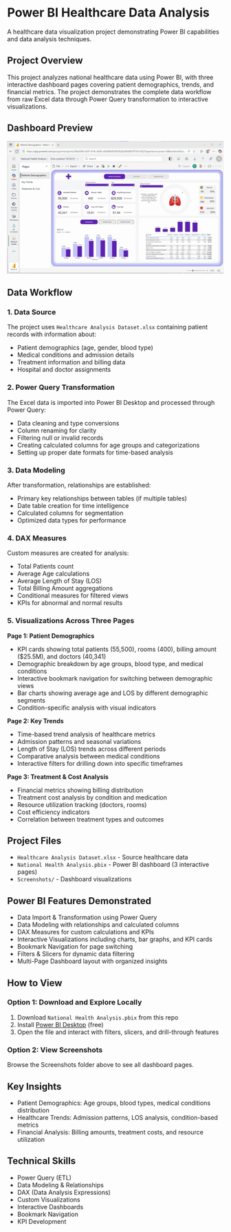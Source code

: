 # Power BI Healthcare Data Analysis

A healthcare data visualization project demonstrating Power BI capabilities and data analysis techniques.

## Project Overview

This project analyzes national healthcare data using Power BI, with three interactive dashboard pages covering patient demographics, trends, and financial metrics. The project demonstrates the complete data workflow from raw Excel data through Power Query transformation to interactive visualizations.

## Dashboard Preview

![Healthcare Dashboard](Screenshots/healthdataviz_powerBI.gif)

## Data Workflow

### 1. Data Source
The project uses `Healthcare Analysis Dataset.xlsx` containing patient records with information about:
- Patient demographics (age, gender, blood type)
- Medical conditions and admission details
- Treatment information and billing data
- Hospital and doctor assignments

### 2. Power Query Transformation
The Excel data is imported into Power BI Desktop and processed through Power Query:
- Data cleaning and type conversions
- Column renaming for clarity
- Filtering null or invalid records
- Creating calculated columns for age groups and categorizations
- Setting up proper date formats for time-based analysis

### 3. Data Modeling
After transformation, relationships are established:
- Primary key relationships between tables (if multiple tables)
- Date table creation for time intelligence
- Calculated columns for segmentation
- Optimized data types for performance

### 4. DAX Measures
Custom measures are created for analysis:
- Total Patients count
- Average Age calculations
- Average Length of Stay (LOS)
- Total Billing Amount aggregations
- Conditional measures for filtered views
- KPIs for abnormal and normal results

### 5. Visualizations Across Three Pages

**Page 1: Patient Demographics**
- KPI cards showing total patients (55,500), rooms (400), billing amount ($25.5M), and doctors (40,341)
- Demographic breakdown by age groups, blood type, and medical conditions
- Interactive bookmark navigation for switching between demographic views
- Bar charts showing average age and LOS by different demographic segments
- Condition-specific analysis with visual indicators

**Page 2: Key Trends**
- Time-based trend analysis of healthcare metrics
- Admission patterns and seasonal variations
- Length of Stay (LOS) trends across different periods
- Comparative analysis between medical conditions
- Interactive filters for drilling down into specific timeframes

**Page 3: Treatment & Cost Analysis**
- Financial metrics showing billing distribution
- Treatment cost analysis by condition and medication
- Resource utilization tracking (doctors, rooms)
- Cost efficiency indicators
- Correlation between treatment types and outcomes

## Project Files

- `Healthcare Analysis Dataset.xlsx` - Source healthcare data
- `National Health Analysis.pbix` - Power BI dashboard (3 interactive pages)
- `Screenshots/` - Dashboard visualizations

## Power BI Features Demonstrated

- Data Import & Transformation using Power Query
- Data Modeling with relationships and calculated columns
- DAX Measures for custom calculations and KPIs
- Interactive Visualizations including charts, bar graphs, and KPI cards
- Bookmark Navigation for page switching
- Filters & Slicers for dynamic data filtering
- Multi-Page Dashboard layout with organized insights

## How to View

### Option 1: Download and Explore Locally

1. Download `National Health Analysis.pbix` from this repo
2. Install [Power BI Desktop](https://powerbi.microsoft.com/desktop/) (free)
3. Open the file and interact with filters, slicers, and drill-through features

### Option 2: View Screenshots

Browse the Screenshots folder above to see all dashboard pages.

## Key Insights

- Patient Demographics: Age groups, blood types, medical conditions distribution
- Healthcare Trends: Admission patterns, LOS analysis, condition-based metrics
- Financial Analysis: Billing amounts, treatment costs, and resource utilization

## Technical Skills

- Power Query (ETL)
- Data Modeling & Relationships
- DAX (Data Analysis Expressions)
- Custom Visualizations
- Interactive Dashboards
- Bookmark Navigation
- KPI Development
